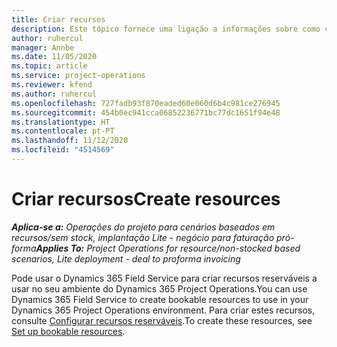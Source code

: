 ```yaml
---
title: Criar recursos
description: Este tópico fornece uma ligação a informações sobre como criar recursos reserváveis.
author: ruhercul
manager: Annbe
ms.date: 11/05/2020
ms.topic: article
ms.service: project-operations
ms.reviewer: kfend
ms.author: ruhercul
ms.openlocfilehash: 727fadb93f870eaded60e060d6b4c981ce276945
ms.sourcegitcommit: 454b0ec941cca06852236771bc77dc1651f94e48
ms.translationtype: HT
ms.contentlocale: pt-PT
ms.lasthandoff: 11/12/2020
ms.locfileid: "4514569"
---
```

# <a name="create-resources"></a><span data-ttu-id="9a217-103">Criar recursos</span><span class="sxs-lookup"><span data-stu-id="9a217-103">Create resources</span></span>

<span data-ttu-id="9a217-104">_**Aplica-se a:** Operações do projeto para cenários baseados em recursos/sem stock, implantação Lite - negócio para faturação pró-forma_</span><span class="sxs-lookup"><span data-stu-id="9a217-104">_**Applies To:** Project Operations for resource/non-stocked based scenarios, Lite deployment - deal to proforma invoicing_</span></span>

<span data-ttu-id="9a217-105">Pode usar o Dynamics 365 Field Service para criar recursos reserváveis a usar no seu ambiente do Dynamics 365 Project Operations.</span><span class="sxs-lookup"><span data-stu-id="9a217-105">You can use Dynamics 365 Field Service to create bookable resources to use in your Dynamics 365 Project Operations environment.</span></span> <span data-ttu-id="9a217-106">Para criar estes recursos, consulte [Configurar recursos reserváveis](https://docs.microsoft.com/dynamics365/field-service/set-up-bookable-resources).</span><span class="sxs-lookup"><span data-stu-id="9a217-106">To create these resources, see [Set up bookable resources](https://docs.microsoft.com/dynamics365/field-service/set-up-bookable-resources).</span></span>
